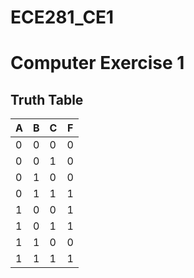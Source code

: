 ECE281_CE1
==========
# Computer Exercise 1

## Truth Table

|   A   |   B   |   C   |   F   |
| ------|------ |-------|-------|
| 0     | 0     | 0     | 0     |
| 0     | 0     | 1     | 0     |
| 0     | 1     | 0     | 0     |
| 0     | 1     | 1     | 1     |
| 1     | 0     | 0     | 1     |
| 1     | 0     | 1     | 1     |
| 1     | 1     | 0     | 0     |
| 1     | 1     | 1     | 1     |

